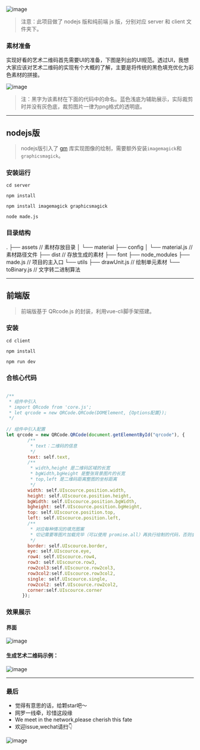 ![image](http://p70gzm2sm.bkt.clouddn.com/mdBanner%E5%9B%BE.jpg)   

>注意：此项目做了 nodejs 版和纯前端 js 版，分别对应 server 和 client 文件夹下。

### 素材准备
实现好看的艺术二维码首先需要UI的准备，下图是列出的UI规范。透过UI，我想大家应该对艺术二维码的实现有个大概的了解，主要是将传统的黑色填充优化为彩色素材的拼接。


![image](http://p70gzm2sm.bkt.clouddn.com/%E6%B3%A8%E9%87%8A.jpg)    
>注：黑字为该素材在下面的代码中的命名。蓝色浅底为辅助展示，实际裁剪时并没有灰色底，裁剪图片一律为png格式的透明底。  

---
## nodejs版
>nodejs版引入了 [gm](https://github.com/aheckmann/gm) 库实现图像的绘制，需要额外安装`imagemagick`和`graphicsmagick`。

### 安装运行
```
cd server

npm install

npm install imagemagick graphicsmagick

node made.js

```

### 目录结构
.
├── assets              // 素材存放目录
│   └── material
├── config
│   └── material.js     // 素材路径文件
├── dist                // 存放生成的素材
├── font
├── node_modules
├── made.js             // 项目的主入口
└── utils
    ├── drawUnit.js     // 绘制单元素材
    └── toBinary.js     // 文字转二进制算法



---
## 前端版
>前端版基于 QRcode.js 的封装，利用vue-cli脚手架搭建。

### 安装
```
cd client 

npm install

npm run dev
```
 

### 合核心代码   
```js
 
/**
 * 组件中引入
 * import QRcode from 'core.js';
 * let qrcode = new QRCode.QRCode(DOMElement, {Options配置});
 */   
 
// 组件中引入配置
let qrcode = new QRCode.QRCode(document.getElementById("qrcode"), {
        /**
         * text：二维码的信息
         */
        text: self.text,
        /**
         * width,height 是二维码区域的长宽
         * bgWidth,bgHeight 是整张背景图片的长宽
         * top,left 是二维码距离整图的坐标距离
         */
        width: self.UIscource.position.width,
        height: self.UIscource.position.height,
        bgWidth: self.UIscource.position.bgWidth,
        bgheight: self.UIscource.position.bgHeight,
        top: self.UIscource.position.top,
        left: self.UIscource.position.left,
        /**
         * 对应每种情况的填充图案
         * 切记需要等图片加载完毕（可以使用 promise.all）再执行绘制的代码，否则会报错
         */
        border: self.UIscource.border,
        eye: self.UIscource.eye,
        row4: self.UIscource.row4,
        row3: self.UIscource.row3,
        row2col3:self.UIscource.row2col3,
        row3col2:self.UIscource.row3col2,
        single: self.UIscource.single,
        row2col2: self.UIscource.row2col2,
        corner:self.UIscource.corner
      });
```  

### 效果展示
#### 界面
![image](http://wx2.sinaimg.cn/mw690/a73bc6a1ly1flv9o0y775j20yj0hpk0d.jpg)  
#### 生成艺术二维码示例：
![image](http://wx2.sinaimg.cn/mw690/a73bc6a1ly1fmeydtz4jej21kw0qzgz6.jpg)

---

### 最后
- 觉得有意思的话，给颗star吧～
- 网罗一线牵，珍惜这段缘
- We meet in the network,please cherish this fate
- 欢迎issue,wechat请扫👇

 ![image](http://wx4.sinaimg.cn/mw690/a73bc6a1ly1fro1yi2i4lj21kw0xhn2i.jpg)
